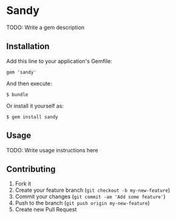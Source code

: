 # Sandy

TODO: Write a gem description

## Installation

Add this line to your application's Gemfile:

    gem 'sandy'

And then execute:

    $ bundle

Or install it yourself as:

    $ gem install sandy

## Usage

TODO: Write usage instructions here

## Contributing

1. Fork it
2. Create your feature branch (`git checkout -b my-new-feature`)
3. Commit your changes (`git commit -am 'Add some feature'`)
4. Push to the branch (`git push origin my-new-feature`)
5. Create new Pull Request
